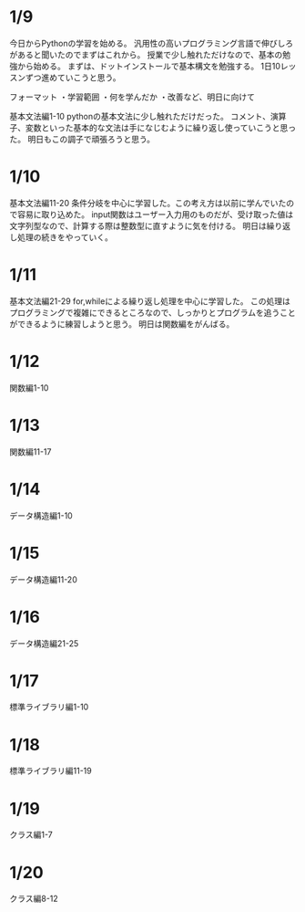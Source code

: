 # 1/9
今日からPythonの学習を始める。
汎用性の高いプログラミング言語で伸びしろがあると聞いたのでまずはこれから。
授業で少し触れただけなので、基本の勉強から始める。
まずは、ドットインストールで基本構文を勉強する。
1日10レッスンずつ進めていこうと思う。

フォーマット
・学習範囲
・何を学んだか
・改善など、明日に向けて

基本文法編1-10
pythonの基本文法に少し触れただけだった。
コメント、演算子、変数といった基本的な文法は手になじむように繰り返し使っていこうと思った。
明日もこの調子で頑張ろうと思う。

# 1/10
基本文法編11-20
条件分岐を中心に学習した。この考え方は以前に学んでいたので容易に取り込めた。
input関数はユーザー入力用のものだが、受け取った値は文字列型なので、計算する際は整数型に直すように気を付ける。
明日は繰り返し処理の続きをやっていく。

# 1/11
基本文法編21-29
for,whileによる繰り返し処理を中心に学習した。
この処理はプログラミングで複雑にできるところなので、しっかりとプログラムを追うことができるように練習しようと思う。
明日は関数編をがんばる。

# 1/12
関数編1-10


# 1/13
関数編11-17

# 1/14
データ構造編1-10

# 1/15
データ構造編11-20

# 1/16
データ構造編21-25

# 1/17
標準ライブラリ編1-10

# 1/18
標準ライブラリ編11-19

# 1/19
クラス編1-7

# 1/20
クラス編8-12